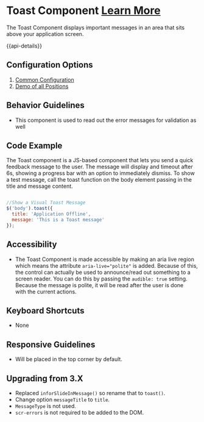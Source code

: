 # Toast Component [Learn More](https://soho.infor.com/index.php?p=component/toast-messages)

The Toast Component displays important messages in an area that sits above your application screen.

{{api-details}}

## Configuration Options

1. [Common Configuration]( ../components/toast/example-index)
1. [Demo of all Positions]( ../components/toast/example-positions)

## Behavior Guidelines

- This component is used to read out the error messages for validation as well

## Code Example

The Toast component is a JS-based component that lets you send a quick feedback message to the user. The message will display and timeout after 6s, showing a progress bar with an option to immediately dismiss. To show a test message, call the toast function on the body element passing in the title and message content.

```javascript

//Show a Visual Toast Message
$('body').toast({
  title: 'Application Offline',
  message: 'This is a Toast message'
});


```

## Accessibility

- The Toast Component is made accessible by making an aria live region which means the attribute `aria-live="polite"` is added. Because of this, the control can actually be used to announce/read out something to a screen reader. You can do this by passing the `audible: true` setting. Because the message is polite, it will be read after the user is done with the current actions.

## Keyboard Shortcuts

- None

## Responsive Guidelines

- Will be placed in the top corner by default.

## Upgrading from 3.X

- Replaced `inforSlideInMessage()` so rename that to `toast()`.
- Change option `messageTitle` to `title`.
- `MessageType` is not used.
- `scr-errors` is not required to be added to the DOM.
